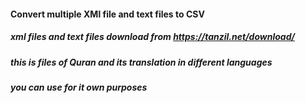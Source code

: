 #### Convert multiple XMl file and text files to CSV
##### xml files and text files download from https://tanzil.net/download/
##### this is files of Quran and its translation in different languages
##### you can use for it own purposes 
